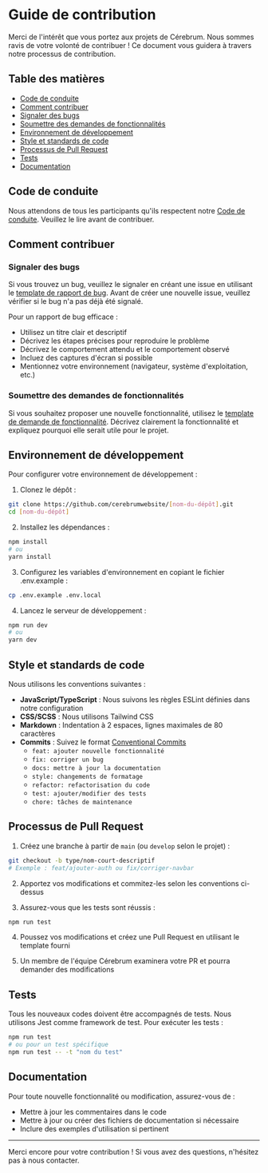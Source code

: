 # Guide de contribution

Merci de l'intérêt que vous portez aux projets de Cérebrum. Nous sommes ravis de votre volonté de contribuer ! Ce document vous guidera à travers notre processus de contribution.

## Table des matières

- [Code de conduite](#code-de-conduite)
- [Comment contribuer](#comment-contribuer)
- [Signaler des bugs](#signaler-des-bugs)
- [Soumettre des demandes de fonctionnalités](#soumettre-des-demandes-de-fonctionnalités)
- [Environnement de développement](#environnement-de-développement)
- [Style et standards de code](#style-et-standards-de-code)
- [Processus de Pull Request](#processus-de-pull-request)
- [Tests](#tests)
- [Documentation](#documentation)

## Code de conduite

Nous attendons de tous les participants qu'ils respectent notre [Code de conduite](CODE_OF_CONDUCT.md). Veuillez le lire avant de contribuer.

## Comment contribuer

### Signaler des bugs

Si vous trouvez un bug, veuillez le signaler en créant une issue en utilisant le [template de rapport de bug](.github/ISSUE_TEMPLATE/bug_report.md). Avant de créer une nouvelle issue, veuillez vérifier si le bug n'a pas déjà été signalé. 

Pour un rapport de bug efficace :
- Utilisez un titre clair et descriptif
- Décrivez les étapes précises pour reproduire le problème
- Décrivez le comportement attendu et le comportement observé
- Incluez des captures d'écran si possible
- Mentionnez votre environnement (navigateur, système d'exploitation, etc.)

### Soumettre des demandes de fonctionnalités

Si vous souhaitez proposer une nouvelle fonctionnalité, utilisez le [template de demande de fonctionnalité](.github/ISSUE_TEMPLATE/feature_request.md). Décrivez clairement la fonctionnalité et expliquez pourquoi elle serait utile pour le projet.

## Environnement de développement

Pour configurer votre environnement de développement :

1. Clonez le dépôt :
```bash
git clone https://github.com/cerebrumwebsite/[nom-du-dépôt].git
cd [nom-du-dépôt]
```

2. Installez les dépendances :
```bash
npm install
# ou
yarn install
```

3. Configurez les variables d'environnement en copiant le fichier .env.example :
```bash
cp .env.example .env.local
```

4. Lancez le serveur de développement :
```bash
npm run dev
# ou
yarn dev
```

## Style et standards de code

Nous utilisons les conventions suivantes :

- **JavaScript/TypeScript** : Nous suivons les règles ESLint définies dans notre configuration
- **CSS/SCSS** : Nous utilisons Tailwind CSS
- **Markdown** : Indentation à 2 espaces, lignes maximales de 80 caractères
- **Commits** : Suivez le format [Conventional Commits](https://www.conventionalcommits.org/)
  - `feat: ajouter nouvelle fonctionnalité`
  - `fix: corriger un bug`
  - `docs: mettre à jour la documentation`
  - `style: changements de formatage`
  - `refactor: refactorisation du code`
  - `test: ajouter/modifier des tests`
  - `chore: tâches de maintenance`

## Processus de Pull Request

1. Créez une branche à partir de `main` (ou `develop` selon le projet) :
```bash
git checkout -b type/nom-court-descriptif
# Exemple : feat/ajouter-auth ou fix/corriger-navbar
```

2. Apportez vos modifications et commitez-les selon les conventions ci-dessus

3. Assurez-vous que les tests sont réussis :
```bash
npm run test
```

4. Poussez vos modifications et créez une Pull Request en utilisant le template fourni

5. Un membre de l'équipe Cérebrum examinera votre PR et pourra demander des modifications

## Tests

Tous les nouveaux codes doivent être accompagnés de tests. Nous utilisons Jest comme framework de test. Pour exécuter les tests :

```bash
npm run test
# ou pour un test spécifique
npm run test -- -t "nom du test"
```

## Documentation

Pour toute nouvelle fonctionnalité ou modification, assurez-vous de :
- Mettre à jour les commentaires dans le code
- Mettre à jour ou créer des fichiers de documentation si nécessaire
- Inclure des exemples d'utilisation si pertinent

---

Merci encore pour votre contribution ! Si vous avez des questions, n'hésitez pas à nous contacter.
